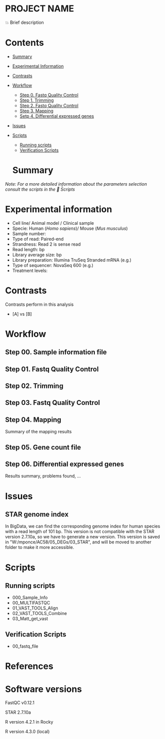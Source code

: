 # PROJECT NAME

:collision: Brief description

# Contents

- [Summary](#summary)
- [Experimental Information](#experimental-information)
- [Contrasts](#contrasts)
- [Workflow](#)
    - [Step 0. Fastq Quality Control](#step-0-fastq-quality-control)
    - [Step 1. Trimming](#step-1-trimming)
    - [Step 2. Fastq Quality Control](#step-2-fastq-quality-control)
    - [Step 3. Mapping](#step-3-mapping)
    - [Setp 4. Differential expressed genes](#step-4-differential-expressed-genes)
- [Issues](#issues)
- [Scripts](#scripts)
    - [Running scripts](#running-scripts)
    - [Verification Scripts](#verification-scripts)
    
    # Summary 

*Note: For a more detailed information about the parameters selection consult the scripts in the :open_file_folder: Scripts*

# Experimental information
- Cell line/ Animal model / Clinical sample
- Specie: Human (*Homo sapiens*)/ Mouse (*Mus musculus*)
- Sample number: 
- Type of read: Paired-end
- Strandness: Read 2 is sense read
- Read length:  bp
- Library average size:  bp
- Library preparation: Illumina TruSeq Stranded mRNA (e.g.)
- Type of sequencer: NovaSeq 600 (e.g.)
- Treatment levels: 

# Contrasts

Contrasts perform in this analysis
- [A] vs [B]


# Workflow

## Step 00. Sample information file

## Step 01. Fastq Quality Control

## Step 02. Trimming

## Step 03. Fastq Quality Control

## Step 04. Mapping

Summary of the mapping results

## Step 05. Gene count file

## Step 06. Differential expressed genes

Results summary, problems found, ...

# Issues

## STAR genome index

In BigData, we can find the corresponding genome index for human species with a read length of 101 bp. This version is not compatible with the STAR version 2.7.10a, so we have to generate a new version. This version is saved in "W:/mponce/AC58/05_DEGs/03_STAR", and will be moved to another folder to make it more accessible.

# Scripts

## Running scripts

- 000_Sample_Info
- 00_MULTIFASTQC
- 01_VAST_TOOLS_Align
- 02_VAST_TOOLS_Combine
- 03_Matt_get_vast

## Verification Scripts

- 00_fastq_file


# References

# Software versions 

FastQC v0.12.1

STAR 2.7.10a

R version 4.2.1 in Rocky

R version 4.3.0 (local)